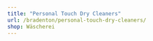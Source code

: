 ```yaml
---
title: "Personal Touch Dry Cleaners"
url: /bradenton/personal-touch-dry-cleaners/
shop: Wäscherei
---
```

